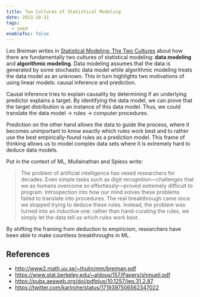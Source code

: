 ```yaml
---
title: Two Cultures of Statistical Modeling
date: 2023-10-31
tags:
  - seed
enableToc: false
---
```

Leo Breiman writes in [Statistical Modeling: The Two Cultures](http://www2.math.uu.se/~thulin/mm/breiman.pdf) about how there are fundamentally two cultures of statistical modeling: **data modeling** and **algorithmic modeling**. Data modeling assumes that the data is generated by some stochastic data model while algorithmic modeling treats the data model as an unknown.  This in turn highlights two motivations of using linear models: causal inference and prediction.

Causal inference tries to explain causality by determining if an underlying predictor explains a target. By identifying the data model, we can prove that the target distribution is an instance of this data model. Thus, we could translate the data model $\rightarrow$ rules $\rightarrow$ computer procedures.

Prediction on the other hand allows the data to guide the process, where it becomes unimportant to know exactly which rules work best and to rather use the best empirically-found rules as a prediction model. This frame of thinking allows us to model complex data sets where it is extremely hard to deduce data models.

Put in the context of ML, Mullainathan and Spiess write:
> The problem of artificial intelligence has vexed researchers for decades. Even simple tasks such as digit recognition—challenges that we as humans overcome so effortlessly—proved extremely difficult to program. Introspection into how our mind solves these problems failed to translate into procedures. The real breakthrough came once we stopped trying to deduce these rules. Instead, the problem was turned into an inductive one: rather than hand-curating the rules, we simply let the data tell us which rules work best.

By shifting the framing from deduction to empiricism, researchers have been able to make countless breakthroughs in ML.

## References
- http://www2.math.uu.se/~thulin/mm/breiman.pdf
- https://www.stat.berkeley.edu/~aldous/157/Papers/shmueli.pdf
- https://pubs.aeaweb.org/doi/pdfplus/10.1257/jep.31.2.87
- https://twitter.com/karlrohe/status/1719397506562347022
